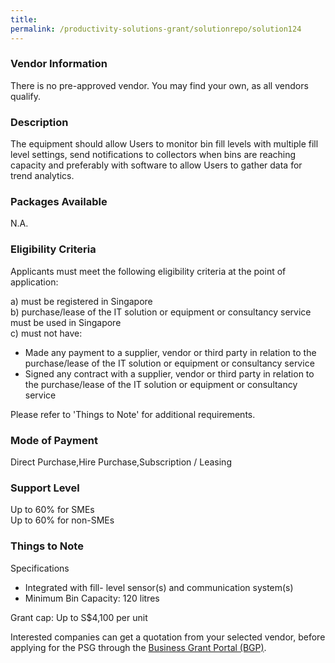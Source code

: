 ```yaml
---
title: 
permalink: /productivity-solutions-grant/solutionrepo/solution124
---
```


### Vendor Information
There is no pre-approved vendor. You may find your own, as all vendors qualify.

### Description

The equipment should allow Users to monitor bin fill levels with multiple fill level settings, send notifications to collectors when bins are reaching capacity and preferably with software to allow Users to gather data for trend analytics.

### Packages Available

N.A.

### Eligibility Criteria

Applicants must meet the following eligibility criteria at the point of application:

a) must be registered in Singapore <br>
b) purchase/lease of the IT solution or equipment or consultancy service must be used in Singapore <br>
c) must not have:
- Made any payment to a supplier, vendor or third party in relation to the purchase/lease of the IT solution or equipment or consultancy service
- Signed any contract with a supplier, vendor or third party in relation to the purchase/lease of the IT solution or equipment or consultancy service

Please refer to 'Things to Note' for additional requirements.

### Mode of Payment
Direct Purchase,Hire Purchase,Subscription / Leasing

### Support Level
Up to 60% for SMEs <br>
Up to 60% for non-SMEs

### Things to Note
Specifications
- Integrated with fill- level sensor(s) and communication system(s)
- Minimum Bin Capacity: 120 litres 

Grant cap: Up to S$4,100 per unit


Interested companies can get a quotation from your selected vendor, before applying for the PSG through the <a target='_blank' href='https://www.businessgrants.gov.sg/'>Business Grant Portal (BGP)</a>.
